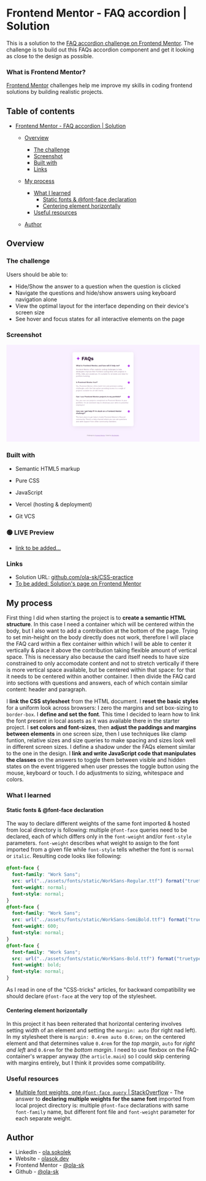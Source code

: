 # Frontend Mentor - FAQ accordion | Solution

This is a solution to the [FAQ accordion challenge on Frontend Mentor](https://www.frontendmentor.io/challenges/faq-accordion-wyfFdeBwBz). The challenge is to build out this FAQs accordion component and get it looking as close to the design as possible. 

### What is Frontend Mentor?
[Frontend Mentor](https://www.frontendmentor.io/) challenges help me improve my skills in coding frontend solutions by building realistic projects. 

## Table of contents

- [Frontend Mentor - FAQ accordion | Solution](#frontend-mentor---faq-accordion--solution)
  - [Overview](#overview)
    - [The challenge](#the-challenge)
    - [Screenshot](#screenshot)
    - [Built with](#built-with)
    - [Links](#links)
  - [My process](#my-process)

    - [What I learned](#what-i-learned)
      - [Static fonts \& @font-face declaration](#static-fonts--font-face-declaration)
      - [Centering element horizontally](#centering-element-horizontally)
    - [Useful resources](#useful-resources)
  - [Author](#author)


## Overview

### The challenge

Users should be able to:

- Hide/Show the answer to a question when the question is clicked
- Navigate the questions and hide/show answers using keyboard navigation alone
- View the optimal layout for the interface depending on their device's screen size
- See hover and focus states for all interactive elements on the page

### Screenshot

![](./screenshot.png)


### Built with

- Semantic HTML5 markup
- Pure CSS
- JavaScript
- Vercel (hosting & deployment)

- Git VCS

### 🟢 LIVE  Preview
- [link to be added...]()

### Links

- Solution URL: [github.com/ola-sk/CSS-practice](https://github.com/ola-sk/CSS-practice/tree/main/faq-accordion)
- [To be added: Solution's page on Frontend Mentor]()

## My process

First thing I did when starting the project is to **create a semantic HTML structure**. In this case I need a container which will be centered within the body, but I also want to add a contribution at the bottom of the page. Trying to set min-height on the body directly does not work, therefore I will place the FAQ card within a flex container within which I will be able to center it vertically & place it above the contribution taking flexible amount of vertical space. This is necessary also because the card itself needs to have size constrained to only accomodate content and not to stretch vertically if there is more vertical space available, but be centered within that space: for that it needs to be centered within another container. I then divide the FAQ card into sections with questions and answers, each of which contain similar content: header and paragraph. 

I **link the CSS stylesheet** from the HTML document. 
I **reset the basic styles** for a uniform look across browsers: I zero the margins and set box-sizing to `border-box`. 
I **define and set the font**. This time I decided to learn how to link the font present in local assets as it was available there in the starter project.
I **set colors and font-sizes**, then **adjust the paddings and margins between elements** in one screen size, then I use techniques like clamp funtion, relative sizes and size queries to make spacing and sizes look well in different screen sizes.
I define a shadow under the FAQs element similar to the one in the design.
I **link and write JavaScript code that manipulates the classes** on the answers to toggle them between visible and hidden states on the event triggered when user presses the toggle button using the mouse, keyboard or touch.
I do adjustments to sizing, whitespace and colors.

### What I learned
#### Static fonts & @font-face declaration
The way to declare different weights of the same font imported & hosted from local directory is following: multiple `@font-face` queries need to be declared, each of which differs only in the `font-weight` and/or `font-style` parameters. `font-weight` describes what weight to assign to the font imported from a given file while `font-style` tells whether the font is `normal` or `italic`. Resulting code looks like following:
```CSS
@font-face {
  font-family: "Work Sans";
  src: url("../assets/fonts/static/WorkSans-Regular.ttf") format("truetype");
  font-weight: normal;
  font-style: normal;
}
@font-face {
  font-family: "Work Sans";
  src: url("../assets/fonts/static/WorkSans-SemiBold.ttf") format("truetype");
  font-weight: 600;
  font-style: normal;
}
@font-face {
  font-family: "Work Sans";
  src: url("../assets/fonts/static/WorkSans-Bold.ttf") format("truetype");
  font-weight: bold;
  font-style: normal;
}
```
As I read in one of the "CSS-tricks" articles, for backward compatibility we should declare `@font-face` at the very top of the stylesheet.

#### Centering element horizontally
In this project it has been reiterated that horizontal centering involves setting width of an element and setting the `margin: auto` (for right nad left). In my stylesheet there is `margin: 0.4rem auto 0.6rem;` on the centered element and that determines value `0.4rem` for the *top margin*, `auto` for *right and left* and `0.6rem` for the *bottom margin*. I need to use flexbox on the FAQ-container's wrapper anyway (the `article.main`) so I could skip centering with margins entirely, but I think it provides some compatibility.


### Useful resources

- [Multiple font weights, one `@font-face query` | StackOverflow](https://stackoverflow.com/questions/28279989/multiple-font-weights-one-font-face-query/) - The answer to **declaring multiple weights for the same font** imported from local project directory is: multiple `@font-face` declarations with same `font-family` name, but different font file and `font-weight` parameter for each separate weight. 


## Author

- LinkedIn - [ola.sokolek](https://www.linkedin.com/in/olasokolek/)
- Website - [olasok.dev](https://olasok.dev)
- Frontend Mentor - [@ola-sk](https://www.frontendmentor.io/profile/ola-sk)
- Github - [@ola-sk](https://github.com/ola-sk)